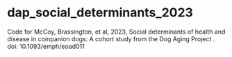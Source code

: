 # dap_social_determinants_2023
Code for McCoy, Brassington, et al, 2023, Social determinants of health and disease in companion dogs: A cohort study from the Dog Aging Project . doi: 10.1093/emph/eoad011 
